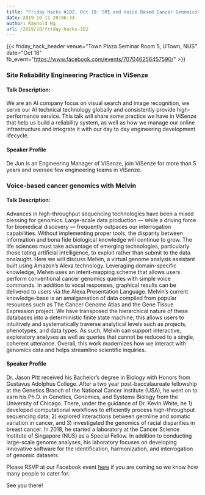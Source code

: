 ```yaml
---
title: "Friday Hacks #182, Oct 18: SRE and Voice Based Cancer Genomics"
date: 2019-10-11 20:06:34
author: Raynold Ng
url: /2019/10/friday-hacks-182
---
```


{{< friday_hack_header
    venue="Town Plaza Seminar Room 5, UTown, NUS"
    date="Oct 18"
    fb_event="https://www.facebook.com/events/707046256457590/" >}}

### Site Reliability Engineering Practice in ViSenze

#### Talk Description:

We are an AI company focus on visual search and image recognition,  we serve our AI technical technology globally and consistently provide high-performance service.  This talk will share some practice we have in ViSenze that help us build a reliability system,  as well as how we manage our online infrastructure and integrate it with our day to day engineering development lifecycle.

#### Speaker Profile

De Jun is an Engineering Manager of ViSenze, join ViSenze for more than 5 years and oversee few engineering teams in ViSenze.

### Voice-based cancer genomics with Melvin

#### Talk Description:

Advances in high-throughput sequencing technologies have been a mixed blessing for genomics. Large-scale data production — while a driving force for biomedical discovery — frequently outpaces our interrogation capabilities. Without implementing proper tools, the disparity between information and bona fide biological knowledge will continue to grow. The life sciences must take advantage of emerging technologies, particularly those toting artificial intelligence, to exploit rather than submit to the data onslaught. Here we will discuss Melvin, a virtual genome analysis assistant built using Amazon’s Alexa technology. Leveraging domain-specific knowledge, Melvin uses an intent-mapping scheme that allows users perform conventional cancer genomics queries with simple voice commands. In addition to vocal responses, graphical results can be delivered to users via the Alexa Presentation Language. Melvin’s current knowledge-base is an amalgamation of data compiled from popular resources such as The Cancer Genome Atlas and the Gene Tissue Expression project. We have transposed the hierarchical nature of these databases into a deterministic finite state machine; this allows users to intuitively and systematically traverse analytical levels such as projects, phenotypes, and data types. As such, Melvin can support interactive, exploratory analyses as well as queries that cannot be reduced to a single, coherent utterance. Overall, this work modernizes how we interact with genomics data and helps streamline scientific inquiries.

#### Speaker Profile

Dr. Jason Pitt received his Bachelor’s degree in Biology with Honors from Gustavus Adolphus College. After a two year post-baccalaureate fellowship at the Genetics Branch of the National Cancer Institute (USA), he went on to earn his Ph.D. in Genetics, Genomics, and Systems Biology from the University of Chicago. There, under the guidance of Dr. Kevin White, he 1) developed computational workflows to efficiently process high-throughput sequencing data; 2) explored interactions between germline and somatic variation in cancer, and 3) investigated the genomics of racial disparities in breast cancer. In 2018, he started a laboratory at the Cancer Science Institute of Singapore (NUS) as a Special Fellow. In addition to conducting large-scale genome analyses, his laboratory focuses on developing innovative software for the identification, harmonization, and interrogation of genomic datasets.

Please RSVP at our Facebook event [here](https://www.facebook.com/events/707046256457590/) if you are coming so we know how many people to cater for.

See you there!
